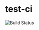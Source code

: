 # test-ci

![Build Status](https://travis-ci.com/Sarah-Datalyo/test-ci.svg?branch=master "Build status")
